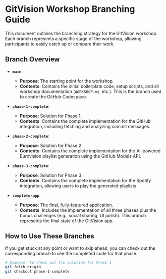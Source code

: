# GitVision Workshop Branching Guide

This document outlines the branching strategy for the GitVision workshop. Each branch represents a specific stage of the workshop, allowing participants to easily catch up or compare their work.

## Branch Overview

-   **`main`**:
    -   **Purpose**: The starting point for the workshop.
    -   **Contents**: Contains the initial boilerplate code, setup scripts, and all workshop documentation (`WORKSHOP.md`, etc.). This is the branch used to create the GitHub Codespace.

-   **`phase-1-complete`**:
    -   **Purpose**: Solution for Phase 1.
    -   **Contents**: Contains the complete implementation for the GitHub integration, including fetching and analyzing commit messages.

-   **`phase-2-complete`**:
    -   **Purpose**: Solution for Phase 2.
    -   **Contents**: Contains the complete implementation for the AI-powered Eurovision playlist generation using the GitHub Models API.

-   **`phase-3-complete`**:
    -   **Purpose**: Solution for Phase 3.
    -   **Contents**: Contains the complete implementation for the Spotify integration, allowing users to play the generated playlists.

-   **`complete-app`**:
    -   **Purpose**: The final, fully-featured application.
    -   **Contents**: Includes the implementation of all three phases plus the bonus challenges (e.g., social sharing, UI polish). This branch represents the final state of the GitVision app.

## How to Use These Branches

If you get stuck at any point or want to skip ahead, you can check out the corresponding branch to see the completed code for that phase.

```bash
# Example: To check out the solution for Phase 1
git fetch origin
git checkout phase-1-complete
```
